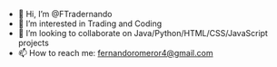 - 👋 Hi, I’m @FTradernando
- 👀 I’m interested in Trading and Coding
- 💞️ I’m looking to collaborate on Java/Python/HTML/CSS/JavaScript projects
- 📫 How to reach me: fernandoromeror4@gmail.com

